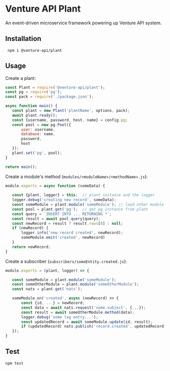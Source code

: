 Venture API Plant
=================

An event-driven microservice framework powering up Venture API system.
 

Installation
------------

```
 npm i @venture-api/plant
```


Usage
-----
 
Create a plant:
 
 ```js
const Plant = require('@venture-api/plant');
const pg = require('pg'); 
const pack = require('./package.json');

async function main() {
    const plant = new Plant('plantName', options, pack);
    await plant.ready();
    const {username, password, host, name} = config.pg;
    const pool = new pg.Pool({
        user: username,
        database: name,
        password,
        host
    });
    plant.set('pg', pool);
}

return main();

```

Create a module's method (`modules/<moduleName>/<methodName>.js`):

 ```js
module.exports = async function (someData) {
    
    const {plant, logger} = this;  // plant instance and the logger
    logger.debug('creating new record', someData);
    const someModule = plant.module('someModule'); // load other module
    const pool = plant.get('pg');  // get pg instance from plant
    const query = `INSERT INTO ... RETURNING *`;
    const result = await pool.query(query);
    const newRecord = result ? result.rows[0] : null;
    if (newRecord) {
        logger.info('new record created', newRecord);
        someModule.emit('created', newRecord)
    }
    return newRecord;
}
```

Create a subscriber (`subscribers/someEntity.created.js`):

 ```js
module.exports = (plant, logger) => {

    const someModule = plant.module('someModule');
    const someOtherModule = plant.module('someOtherModule');
    const nats = plant.get('nats');

    someModule.on('created', async (newRecord) => {
        const {id, ...} = newRecord;
        const data = await nats.request('some.subject', {...});
        const result = await someOtherModule.method(data);
        logger.debug('some log entry...');
        const updatedRecord = await someModule.update(id, result);
        if (updatedRecord) nats.publish('record.created', updatedRecord);
    });
}
```


Test
----

```
npm test
```